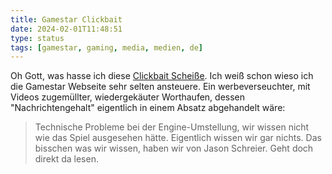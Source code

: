 ```yaml
---
title: Gamestar Clickbait
date: 2024-02-01T11:48:51
type: status
tags: [gamestar, gaming, media, medien, de]
---
```


Oh Gott, was hasse ich diese [Clickbait Scheiße](https://www.gamestar.de/artikel/survival-spiel-odyssey-blizzard-technische-probleme,3407644.html). Ich weiß schon wieso ich die Gamestar Webseite sehr selten ansteuere. Ein werbeverseuchter, mit Videos zugemüllter, wiedergekäuter Worthaufen, dessen "Nachrichtengehalt" eigentlich in einem Absatz abgehandelt wäre:

> Technische Probleme bei der Engine-Umstellung, wir wissen nicht wie das Spiel ausgesehen hätte. Eigentlich wissen wir gar nichts. Das bisschen was wir wissen, haben wir von Jason Schreier. Geht doch direkt da lesen.

